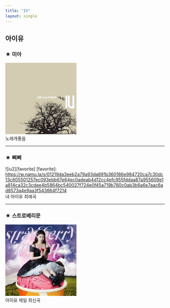 ```yaml
--- 
title: "IU" 
layout: single 
--- 
```


아이유
---
### ★ 미아 
![iu1](/assets/images/iu1.jpg)  
노래개좋음  

---  
### ★ 삐삐 
![iu2][favorite] 
[favorite]:  https://w.namu.la/s/01219da3eeb2a79a93da691b360186e984720ca7c30dc13c605501257ec093ebb67e64ec0adeab4d12cc4efc955fddaa87a955609e1a814ca32c3cdee4b5864bc540027f724e0f45a719b780c0ab3b6a6e7aac6ad8573a4e9aa3f543664f7214  
내 아이유 최애곡  

---  
### ★ 스트로베리문 
[![iu3](/assets/images/iu3.jpg "드가자 ")](https://file.mk.co.kr/meet/neds/2021/10/image_readtop_2021_989721_16346219914820145.jpg)  
아이유 제일 최신곡
